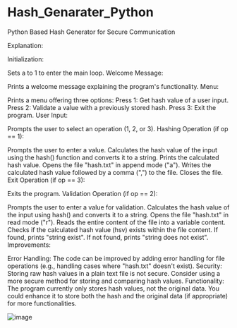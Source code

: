 # Hash_Genarater_Python
Python Based Hash Generator for Secure Communication

Explanation:

Initialization:

Sets a to 1 to enter the main loop.
Welcome Message:

Prints a welcome message explaining the program's functionality.
Menu:

Prints a menu offering three options:
Press 1: Get hash value of a user input.
Press 2: Validate a value with a previously stored hash.
Press 3: Exit the program.
User Input:

Prompts the user to select an operation (1, 2, or 3).
Hashing Operation (if op == 1):

Prompts the user to enter a value.
Calculates the hash value of the input using the hash() function and converts it to a string.
Prints the calculated hash value.
Opens the file "hash.txt" in append mode ("a").
Writes the calculated hash value followed by a comma (",") to the file.
Closes the file.
Exit Operation (if op == 3):

Exits the program.
Validation Operation (if op == 2):

Prompts the user to enter a value for validation.
Calculates the hash value of the input using hash() and converts it to a string.
Opens the file "hash.txt" in read mode ("r").
Reads the entire content of the file into a variable content.
Checks if the calculated hash value (hsv) exists within the file content.
If found, prints "string exist".
If not found, prints "string does not exist".
Improvements:

Error Handling: The code can be improved by adding error handling for file operations (e.g., handling cases where "hash.txt" doesn't exist).
Security: Storing raw hash values in a plain text file is not secure. Consider using a more secure method for storing and comparing hash values.
Functionality: The program currently only stores hash values, not the original data. You could enhance it to store both the hash and the original data (if appropriate) for more functionalities.


![image](https://github.com/RAGHULV75/Hash_Genarater_Python/assets/168255383/8b40c02f-14bb-432f-9eb5-b2745b6c25ac)
